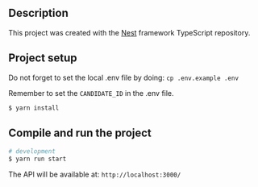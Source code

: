## Description

This project was created with the [Nest](https://github.com/nestjs/nest) framework TypeScript repository.

## Project setup

Do not forget to set the local .env file by doing: `cp .env.example .env`

Remember to set the `CANDIDATE_ID` in the .env file.

```bash
$ yarn install
```

## Compile and run the project

```bash
# development
$ yarn run start
```

The API will be available at: `http://localhost:3000/`
